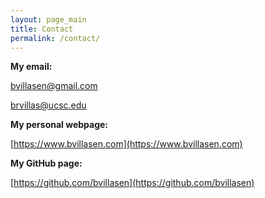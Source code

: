 ```yaml
---
layout: page_main
title: Contact
permalink: /contact/
---
```

**My email:**

<bvillasen@gmail.com>

<brvillas@ucsc.edu>

**My personal webpage:**

[https://www.bvillasen.com](https://www.bvillasen.com)

**My GitHub page:**

[https://github.com/bvillasen](https://github.com/bvillasen)
